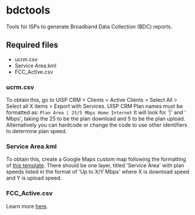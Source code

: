 # bdctools
Tools for ISPs to generate Broadband Data Collection (BDC) reports.

## Required files
- ucrm.csv
- Service Area.kml
- FCC_Active.csv

### ucrm.csv
To obtain this, go to UISP CRM > Clients > Active Clients > Select All > Select all X items > Export with Services. UISP CRM Plan names must be formatted as:
```Plan Area | 25/5 Mbps Home Internet```
It will look for '|' and ' Mbps', taking the 25 to be the plan download and 5 to be the plan upload. Alternatively you can hardcode or change the code to use other identifiers to determine plan speed.

### Service Area.kml
To obtain this, create a Google Maps custom map following the formatting of [this template](https://www.google.com/maps/d/u/0/edit?mid=1-468H_snEfzXTjrnuyBU2OQs0Odaf8E&usp=sharing). There should be one layer, titled 'Service Area' with plan speeds listed in the format of 'Up to X/Y Mbps' where X is download speed and Y is upload speed.

### FCC_Active.csv
Learn more [here](https://help.bdc.fcc.gov/hc/en-us/articles/5377509232283-How-Fixed-Broadband-Service-Providers-Can-Access-the-Location-Fabric).
